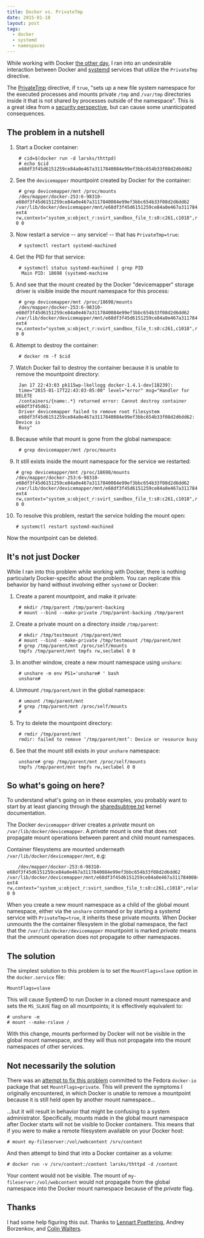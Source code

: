 ```yaml
---
title: Docker vs. PrivateTmp
date: 2015-01-18
layout: post
tags:
  - docker
  - systemd
  - namespaces
---
```


While working with Docker [the other day][], I ran into an
undesirable interaction between Docker and [systemd][] services that
utilize the `PrivateTmp` directive.

[systemd]: http://www.freedesktop.org/wiki/Software/systemd/
[the other day]: |filename|/2015-01-17-running-novalibvirt-and-novadocker-on-the-same-host.md

The [PrivateTmp][] directive, if `true`, "sets up a new file system
namespace for the executed processes and mounts private `/tmp` and
`/var/tmp` directories inside it that is not shared by processes outside
of the namespace".  This is a great idea from a [security
perspective][], but can cause some unanticipated consequences.

[privatetmp]: http://www.freedesktop.org/software/systemd/man/systemd.exec.html#PrivateTmp=
[security perspective]: https://danwalsh.livejournal.com/51459.html

## The problem in a nutshell

1. Start a Docker container:

        # cid=$(docker run -d larsks/thttpd)
        # echo $cid
        e68df3f45d6151259ce84a0e467a3117840084e99ef3bbc654b33f08d2d6dd62

1. See the `devicemapper` mountpoint created by Docker for the
   container:

        # grep devicemapper/mnt /proc/mounts
        /dev/mapper/docker-253:6-98310-e68df3f45d6151259ce84a0e467a3117840084e99ef3bbc654b33f08d2d6dd62 /var/lib/docker/devicemapper/mnt/e68df3f45d6151259ce84a0e467a3117840084e99ef3bbc654b33f08d2d6dd62 ext4 rw,context="system_u:object_r:svirt_sandbox_file_t:s0:c261,c1018",relatime,discard,stripe=16,data=ordered 0 0

1. Now restart a service -- any service! -- that has
   `PrivateTmp=true`:

        # systemctl restart systemd-machined

1. Get the PID for that service:

        # systemctl status systemd-machined | grep PID
         Main PID: 18698 (systemd-machine

1. And see that the mount created by the Docker "devicemapper" storage
   driver is visible inside the mount namespace for this process:

        # grep devicemapper/mnt /proc/18698/mounts
        /dev/mapper/docker-253:6-98310-e68df3f45d6151259ce84a0e467a3117840084e99ef3bbc654b33f08d2d6dd62 /var/lib/docker/devicemapper/mnt/e68df3f45d6151259ce84a0e467a3117840084e99ef3bbc654b33f08d2d6dd62 ext4 rw,context="system_u:object_r:svirt_sandbox_file_t:s0:c261,c1018",relatime,discard,stripe=16,data=ordered 0 0

1. Attempt to destroy the container:

        # docker rm -f $cid

1. Watch Docker fail to destroy the container because it is unable to
   remove the mountpoint directory:

        Jan 17 22:43:03 pk115wp-lkellogg docker-1.4.1-dev[18239]:
        time="2015-01-17T22:43:03-05:00" level="error" msg="Handler for DELETE
        /containers/{name:.*} returned error: Cannot destroy container e68df3f45d61:
        Driver devicemapper failed to remove root filesystem
        e68df3f45d6151259ce84a0e467a3117840084e99ef3bbc654b33f08d2d6dd62: Device is
        Busy"

1. Because while that mount is gone from the global namespace:

        # grep devicemapper/mnt /proc/mounts

1.  It still exists inside the mount namespace for the service we restarted:

        # grep devicemapper/mnt /proc/18698/mounts
        /dev/mapper/docker-253:6-98310-e68df3f45d6151259ce84a0e467a3117840084e99ef3bbc654b33f08d2d6dd62 /var/lib/docker/devicemapper/mnt/e68df3f45d6151259ce84a0e467a3117840084e99ef3bbc654b33f08d2d6dd62 ext4 rw,context="system_u:object_r:svirt_sandbox_file_t:s0:c261,c1018",relatime,discard,stripe=16,data=ordered 0 0

1. To resolve this problem, restart the service holding the mount open:

       # systemctl restart systemd-machined

Now the mountpoint can be deleted.

## It's not just Docker

While I ran into this problem while working with Docker, there is
nothing particularly Docker-specific about the problem.  You can
replicate this behavior by hand without involving either `systemd` or
Docker:

1. Create a parent mountpoint, and make it private:

        # mkdir /tmp/parent /tmp/parent-backing
        # mount --bind --make-private /tmp/parent-backing /tmp/parent

1. Create a private mount on a directory *inside* `/tmp/parent`:

        # mkdir /tmp/testmount /tmp/parent/mnt
        # mount --bind --make-private /tmp/testmount /tmp/parent/mnt
        # grep /tmp/parent/mnt /proc/self/mounts
        tmpfs /tmp/parent/mnt tmpfs rw,seclabel 0 0

1. In another window, create a new mount namespace using `unshare`:

        # unshare -m env PS1='unshare# ' bash
        unshare#

1. Unmount `/tmp/parent/mnt` in the global namespace:

        # umount /tmp/parent/mnt
        # grep /tmp/parent/mnt /proc/self/mounts
        #

1. Try to delete the mountpoint directory:

        # rmdir /tmp/parent/mnt
        rmdir: failed to remove ‘/tmp/parent/mnt’: Device or resource busy

1. See that the mount still exists in your `unshare` namespace:

        unshare# grep /tmp/parent/mnt /proc/self/mounts
        tmpfs /tmp/parent/mnt tmpfs rw,seclabel 0 0

## So what's going on here?

To understand what's going on in these examples, you probably want to
start by at least glancing through the [sharedsubtree.txt][] kernel
documentation.

[sharedsubtree.txt]: https://www.kernel.org/doc/Documentation/filesystems/sharedsubtree.txt

The Docker `devicemapper` driver creates a *private* mount on
`/var/lib/docker/devicemapper`.  A *private* mount is one that does
not propagate mount operations between parent and child mount
namespaces.

Container filesystems are mounted underneath
`/var/lib/docker/devicemapper/mnt`, e.g:

        /dev/mapper/docker-253:6-98310-e68df3f45d6151259ce84a0e467a3117840084e99ef3bbc654b33f08d2d6dd62 /var/lib/docker/devicemapper/mnt/e68df3f45d6151259ce84a0e467a3117840084e99ef3bbc654b33f08d2d6dd62 ext4 rw,context="system_u:object_r:svirt_sandbox_file_t:s0:c261,c1018",relatime,discard,stripe=16,data=ordered 0 0

When you create a new mount namespace as a child of the global mount
namespace, either via the `unshare` command or by starting a systemd
service with `PrivateTmp=true`, it inherits these private mounts.
When Docker unmounts the the container filesystem in the global
namespace, the fact that the `/var/lib/docker/devicemapper` mountpoint
is marked *private* means that the unmount operation does not
propagate to other namespaces.

## The solution

The simplest solution to this problem is to set the `MountFlags=slave`
option in the `docker.service` file:

    MountFlags=slave

This will cause SystemD to run Docker in a cloned mount namespace and
sets the `MS_SLAVE` flag on all mountpoints; it is effectively
equivalent to:

    # unshare -m
    # mount --make-rslave /

With this change, mounts performed by Docker will not be visible in
the global mount namespace, and they will thus not propagate into the
mount namespaces of other services.

## Not necessarily the solution

There was an [attempt to fix this problem][] committed to the Fedora
`docker-io` package that set `MountFlags=private`.  This will prevent
the symptoms I originally encountered, in which Docker is unable to
remove a mountpoint because it is still held open by another mount
namespace...

[attempt to fix this problem]: http://pkgs.fedoraproject.org/cgit/docker-io.git/commit/?id=6c9e373ee06cb1aee07d3cae426c46002663010d

...but it will result in behavior that might be confusing to a system
administrator.  Specifically, mounts made in the global mount
namespace after Docker starts will not be visible to Docker
containers.  This means that if you were to make a remote filesystem
available on your Docker host:

    # mount my-fileserver:/vol/webcontent /srv/content

And then attempt to bind that into a Docker container as a volume:

    # docker run -v /srv/content:/content larsks/thttpd -d /content

Your content would not be visible.  The mount of
`my-fileserver:/vol/webcontent` would not propagate from the global
namespace into the Docker mount namespace because of the *private*
flag.

## Thanks

I had some help figuring this out.  Thanks to [Lennart Poettering],
Andrey Borzenkov, and [Colin Walters][].

[lennart poettering]: https://en.wikipedia.org/wiki/Lennart_Poettering
[colin walters]: http://blog.verbum.org/


